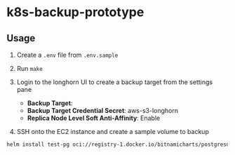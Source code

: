 # k8s-backup-prototype


## Usage
1. Create a `.env` file from `.env.sample`

2. Run `make`

3. Login to the longhorn UI to create a backup target from the settings pane
    - **Backup Target**: <from terraform output>
    - **Backup Target Credential Secret**: aws-s3-longhorn
    - **Replica Node Level Soft Anti-Affinity**: Enable

4. SSH onto the EC2 instance and create a sample volume to backup
```bash
helm install test-pg oci://registry-1.docker.io/bitnamicharts/postgresql
```
